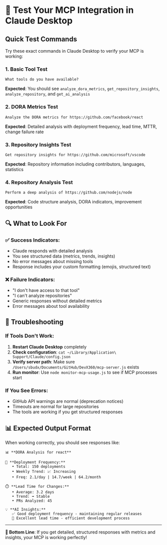 # 🧪 Test Your MCP Integration in Claude Desktop

## Quick Test Commands

Try these exact commands in Claude Desktop to verify your MCP is working:

### 1. **Basic Tool Test**
```
What tools do you have available?
```
**Expected**: You should see `analyze_dora_metrics`, `get_repository_insights`, `analyze_repository`, and `get_ai_analysis`

### 2. **DORA Metrics Test**
```
Analyze the DORA metrics for https://github.com/facebook/react
```
**Expected**: Detailed analysis with deployment frequency, lead time, MTTR, change failure rate

### 3. **Repository Insights Test**
```
Get repository insights for https://github.com/microsoft/vscode
```
**Expected**: Repository information including contributors, languages, statistics

### 4. **Repository Analysis Test**
```
Perform a deep analysis of https://github.com/nodejs/node
```
**Expected**: Code structure analysis, DORA indicators, improvement opportunities

## 🔍 What to Look For

### ✅ **Success Indicators:**
- Claude responds with detailed analysis
- You see structured data (metrics, trends, insights)
- No error messages about missing tools
- Response includes your custom formatting (emojis, structured text)

### ❌ **Failure Indicators:**
- "I don't have access to that tool"
- "I can't analyze repositories"
- Generic responses without detailed metrics
- Error messages about tool availability

## 🚨 Troubleshooting

### If Tools Don't Work:
1. **Restart Claude Desktop** completely
2. **Check configuration**: `cat ~/Library/Application\ Support/Claude/config.json`
3. **Verify server path**: Make sure `/Users/sbudx/Documents/GitHub/DevX360/mcp-server.js` exists
4. **Run monitor**: Use `node monitor-mcp-usage.js` to see if MCP processes start

### If You See Errors:
- GitHub API warnings are normal (deprecation notices)
- Timeouts are normal for large repositories
- The tools are working if you get structured responses

## 📊 Expected Output Format

When working correctly, you should see responses like:

```
📊 **DORA Analysis for react**

🚀 **Deployment Frequency:**
   • Total: 150 deployments
   • Weekly Trend: 📈 Increasing
   • Freq: 2.1/day | 14.7/week | 64.2/month

⏱️ **Lead Time for Changes:**
   • Average: 3.2 days
   • Trend: ➡️ Stable
   • PRs Analyzed: 45

💡 **AI Insights:**
   ✅ Good deployment frequency - maintaining regular releases
   🚀 Excellent lead time - efficient development process
```

---

**🎯 Bottom Line**: If you get detailed, structured responses with metrics and insights, your MCP is working perfectly!